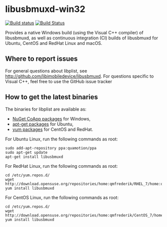 # libusbmuxd-win32
[![Build status](https://ci.appveyor.com/api/projects/status/pru5c9lgtx12q4xj?svg=true)](https://ci.appveyor.com/project/qmfrederik/libusbmuxd)
[![Build Status](https://travis-ci.org/libimobiledevice-win32/libusbmuxd.svg?branch=msvc-master)](https://travis-ci.org/libimobiledevice-win32/libusbmuxd)

Provides a native Windows build (using the Visual C++ compiler) of libusbmuxd, as well as continuous integration (CI) builds of libusbmuxd for Ubuntu, CentOS and RedHat Linux and macOS.

## Where to report issues
For general questions about libplist, see http://github.com/libimobiledevice/libusbmuxd. For questions specific to Visual C++, feel free to use the GitHub issue tracker

## How to get the latest binaries
The binaries for libplist are available as:
* [NuGet CoApp packages](https://www.nuget.org/packages/libusbmuxd/) for Windows,
* [apt-get packages](https://launchpad.net/~quamotion/+archive/ubuntu/ppa) for Ubuntu,
* [yum packages](https://build.opensuse.org/package/show/home:qmfrederik/libusbmuxd) for CentOS and RedHat.

For Ubuntu Linux, run the following commands as root:

```
sudo add-apt-repository ppa:quamotion/ppa
sudo apt-get update
apt-get install libusbmuxd
```

For RedHat Linux, run the following commands as root:

```
cd /etc/yum.repos.d/
wget http://download.opensuse.org/repositories/home:qmfrederik/RHEL_7/home:qmfrederik.repo
yum install libusbmuxd
```

For CentOS Linux, run the following commands as root:

```
cd /etc/yum.repos.d/
wget http://download.opensuse.org/repositories/home:qmfrederik/CentOS_7/home:qmfrederik.repo
yum install libusbmuxd
```